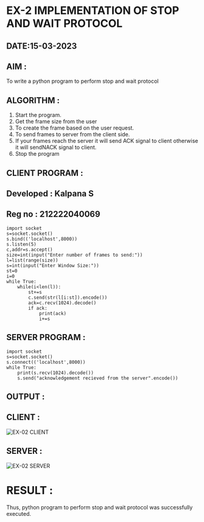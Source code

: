 # EX-2 IMPLEMENTATION OF STOP AND WAIT PROTOCOL

## DATE:15-03-2023

## AIM :
To write a python program to perform stop and wait protocol


## ALGORITHM :
1. Start the program.
2. Get the frame size from the user
3. To create the frame based on the user request.
4. To send frames to server from the client side.
5. If your frames reach the server it will send ACK signal to client otherwise it will sendNACK signal to client.
6. Stop the program


## CLIENT PROGRAM :
## Developed : Kalpana S
## Reg no : 212222040069
```
import socket
s=socket.socket()
s.bind(('localhost',8000))
s.listen(5)
c,addr=s.accept()
size=int(input("Enter number of frames to send:"))
l=list(range(size))
s=int(input("Enter Window Size:"))
st=0
i=0
while True:
	while(i<len(l)):
		st+=s
		c.send(str(l[i:st]).encode())
		ack=c.recv(1024).decode()
		if ack:
			print(ack)
			i+=s
```
			
## SERVER PROGRAM :
```
import socket
s=socket.socket()
s.connect(('localhost',8000))
while True:
	print(s.recv(1024).decode())
	s.send("acknowledgement recieved from the server".encode())
```


## OUTPUT :
## CLIENT :
![EX-02 CLIENT](https://github.com/Kalpanareshma/EX-2/assets/122040453/7a2b6672-98d7-4466-8968-41becc4d4635)
## SERVER :
![EX-02 SERVER](https://github.com/Kalpanareshma/EX-2/assets/122040453/760b4068-a257-4af8-8df4-4cdf3465772e)


# RESULT :
Thus, python program to perform stop and wait protocol was successfully executed.




